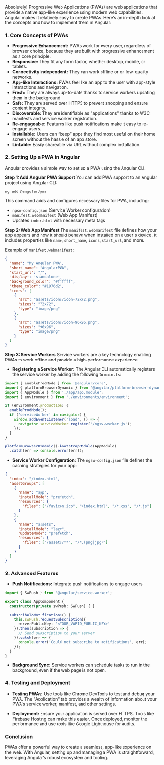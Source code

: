 Absolutely! Progressive Web Applications (PWAs) are web applications that provide a native app-like experience using modern web capabilities. Angular makes it relatively easy to create PWAs. Here’s an in-depth look at the concepts and how to implement them in Angular:

### 1. **Core Concepts of PWAs**
- **Progressive Enhancement:** PWAs work for every user, regardless of browser choice, because they are built with progressive enhancement as a core principle.
- **Responsive:** They fit any form factor, whether desktop, mobile, or tablets.
- **Connectivity Independent:** They can work offline or on low-quality networks.
- **App-like Interactions:** PWAs feel like an app to the user with app-style interactions and navigation.
- **Fresh:** They are always up-to-date thanks to service workers updating them in the background.
- **Safe:** They are served over HTTPS to prevent snooping and ensure content integrity.
- **Discoverable:** They are identifiable as "applications" thanks to W3C manifests and service worker registration.
- **Re-engageable:** Features like push notifications make it easy to re-engage users.
- **Installable:** Users can “keep” apps they find most useful on their home screen without the hassle of an app store.
- **Linkable:** Easily shareable via URL without complex installation.

### 2. **Setting Up a PWA in Angular**
Angular provides a simple way to set up a PWA using the Angular CLI.

**Step 1: Add Angular PWA Support**
You can add PWA support to an Angular project using Angular CLI:
```bash
ng add @angular/pwa
```
This command adds and configures necessary files for PWA, including:
- `ngsw-config.json` (Service Worker configuration)
- `manifest.webmanifest` (Web App Manifest)
- Updates `index.html` with necessary meta tags

**Step 2: Web App Manifest**
The `manifest.webmanifest` file defines how your app appears and how it should behave when installed on a user's device. It includes properties like `name`, `short_name`, `icons`, `start_url`, and more.

Example of `manifest.webmanifest`:
```json
{
  "name": "My Angular PWA",
  "short_name": "AngularPWA",
  "start_url": "/",
  "display": "standalone",
  "background_color": "#ffffff",
  "theme_color": "#1976d2",
  "icons": [
    {
      "src": "assets/icons/icon-72x72.png",
      "sizes": "72x72",
      "type": "image/png"
    },
    {
      "src": "assets/icons/icon-96x96.png",
      "sizes": "96x96",
      "type": "image/png"
    }
  ]
}
```

**Step 3: Service Workers**
Service workers are a key technology enabling PWAs to work offline and provide a high-performance experience.

- **Registering a Service Worker:**
The Angular CLI automatically registers the service worker by adding the following to `main.ts`:
```typescript
import { enableProdMode } from '@angular/core';
import { platformBrowserDynamic } from '@angular/platform-browser-dynamic';
import { AppModule } from './app/app.module';
import { environment } from './environments/environment';

if (environment.production) {
  enableProdMode();
  if ('serviceWorker' in navigator) {
    window.addEventListener('load', () => {
      navigator.serviceWorker.register('/ngsw-worker.js');
    });
  }
}

platformBrowserDynamic().bootstrapModule(AppModule)
  .catch(err => console.error(err));
```

- **Service Worker Configuration:**
The `ngsw-config.json` file defines the caching strategies for your app:
```json
{
  "index": "/index.html",
  "assetGroups": [
    {
      "name": "app",
      "installMode": "prefetch",
      "resources": {
        "files": ["/favicon.ico", "/index.html", "/*.css", "/*.js"]
      }
    },
    {
      "name": "assets",
      "installMode": "lazy",
      "updateMode": "prefetch",
      "resources": {
        "files": ["/assets/**", "/*.(png|jpg)"]
      }
    }
  ]
}
```

### 3. **Advanced Features**
- **Push Notifications:**
Integrate push notifications to engage users:
```typescript
import { SwPush } from '@angular/service-worker';

export class AppComponent {
  constructor(private swPush: SwPush) { }

  subscribeToNotifications() {
    this.swPush.requestSubscription({
      serverPublicKey: '<YOUR_VAPID_PUBLIC_KEY>'
    }).then(subscription => {
      // Send subscription to your server
    }).catch(err => {
      console.error('Could not subscribe to notifications', err);
    });
  }
}
```

- **Background Sync:**
Service workers can schedule tasks to run in the background, even if the web page is not open.

### 4. **Testing and Deployment**
- **Testing PWAs:**
Use tools like Chrome DevTools to test and debug your PWA. The "Application" tab provides a wealth of information about your PWA's service worker, manifest, and other settings.

- **Deployment:**
Ensure your application is served over HTTPS. Tools like Firebase Hosting can make this easier. Once deployed, monitor the performance and use tools like Google Lighthouse for audits.

### Conclusion
PWAs offer a powerful way to create a seamless, app-like experience on the web. With Angular, setting up and managing a PWA is straightforward, leveraging Angular’s robust ecosystem and tooling.
